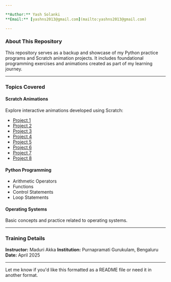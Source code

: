 ```yaml
---

**Author:** Yash Solanki
**Email:** [yashns2013@gmail.com](mailto:yashns2013@gmail.com)

---
```


### About This Repository

This repository serves as a backup and showcase of my Python practice programs and Scratch animation projects. It includes foundational programming exercises and animations created as part of my learning journey.

---

### Topics Covered

#### Scratch Animations

Explore interactive animations developed using Scratch:

* [Project 1](https://scratch.mit.edu/projects/1156831888/)
* [Project 2](https://scratch.mit.edu/projects/1157694025/)
* [Project 3](https://scratch.mit.edu/projects/1158316973/)
* [Project 4](https://scratch.mit.edu/projects/1158321923/)
* [Project 5](https://scratch.mit.edu/projects/1158397237/)
* [Project 6](https://scratch.mit.edu/projects/1158846100/)
* [Project 7](https://scratch.mit.edu/projects/1158871023/)
* [Project 8](https://scratch.mit.edu/projects/1158965068/)

#### Python Programming

* Arithmetic Operators
* Functions
* Control Statements
* Loop Statements

#### Operating Systems

Basic concepts and practice related to operating systems.

---

### Training Details

**Instructor:** Maduri Akka
**Institution:** Purnapramati Gurukulam, Bengaluru
**Date:** April 2025

---

Let me know if you'd like this formatted as a README file or need it in another format.
